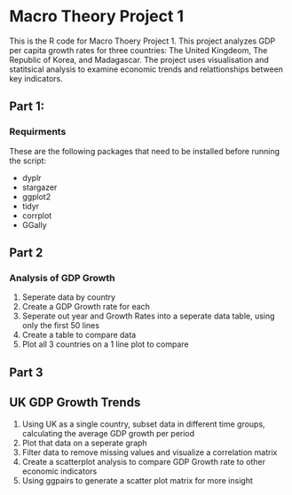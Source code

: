 # Macro Theory Project 1

This is the R code for Macro Thoery Project 1. This project analyzes GDP per capita growth rates for three countries: The United Kingdeom, The Republic of Korea, and Madagascar. 
The project uses visualisation and statitsical analysis to examine economic trends and relattionships between key indicators. 


##  Part 1:
### Requirments
These are the following packages that need to be installed before running the script:
- dyplr
- stargazer
- ggplot2
- tidyr
- corrplot
- GGally

## Part 2
### Analysis of GDP Growth

1. Seperate data by country
2. Create a GDP Growth rate for each
3. Seperate out year and Growth Rates into a seperate data table, using only the first 50 lines
4. Create a table to compare data
5. Plot all 3 countries on a 1 line plot to compare

## Part 3

## UK GDP Growth Trends

1. Using UK as a single country, subset data in different time groups, calculating the average GDP growth per period
2. Plot that data on a seperate graph
3. Filter data to remove missing values and visualize a correlation matrix
4. Create a scatterplot analysis to compare GDP Growth rate to other economic indicators
5. Using ggpairs to generate a scatter plot matrix for more insight

